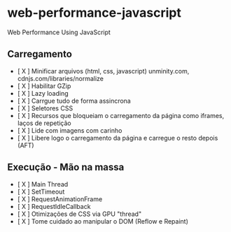 # web-performance-javascript
Web Performance Using JavaScript

## Carregamento
- [ X ] Minificar arquivos (html, css, javascript) unminity.com, cdnjs.com/libraries/normalize
- [ X ] Habilitar GZip
- [ X ] Lazy loading
- [ X ] Carrgue tudo de forma assincrona
- [ X ] Seletores CSS
- [ X ] Recursos que bloqueiam o carregamento da página como iframes, laços de repetição
- [ X ] Lide com imagens com carinho
- [ X ] Libere logo o carregamento da página e carregue o resto depois (AFT)

## Execução - Mão na massa
- [ X ] Main Thread
- [ X ] SetTimeout
- [ X ] RequestAnimationFrame
- [ X ] RequestIdleCallback
- [ X ] Otimizações de CSS via GPU "thread"
- [ X ] Tome cuidado ao manipular o DOM (Reflow e Repaint)